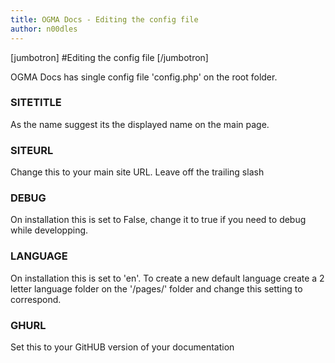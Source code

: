 ```yaml
---
title: OGMA Docs - Editing the config file
author: n00dles
---
```

[jumbotron]
#Editing the config file
[/jumbotron]

OGMA Docs has single config file 'config.php' on the root folder. 

### SITETITLE 

As the name suggest its the displayed name on the main page. 

### SITEURL

Change this to your main site URL. Leave off the trailing slash

### DEBUG

On installation this is set to False, change it to true if you need to debug while developping. 

### LANGUAGE 

On installation this is set to 'en'. To create a new default language create a 2 letter language folder on the '/pages/' folder and change this setting to correspond. 

### GHURL 

Set this to your GitHUB version of your documentation 


